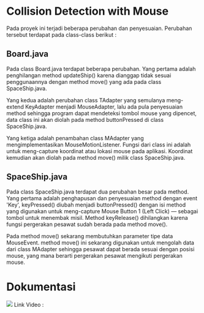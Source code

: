# Collision Detection with Mouse
  
Pada proyek ini terjadi beberapa perubahan dan penyesuaian. Perubahan tersebut terdapat pada class-class berikut :

## Board.java
  
Pada class Board.java terdapat beberapa perubahan. Yang pertama adalah penghilangan method updateShip() karena dianggap tidak sesuai penggunaannya dengan method move() yang ada pada class SpaceShip.java. 
  
Yang kedua adalah perubahan class TAdapter yang semulanya meng-extend KeyAdapter menjadi MouseAdapter, lalu ada pula penyesuaian method sehingga program dapat mendeteksi tombol mouse yang dipencet, data class ini akan diolah pada method buttonPressed di class SpaceShip.java.
  
Yang ketiga adalah penambahan class MAdapter yang mengimplementasikan MouseMotionListener. Fungsi dari class ini adalah untuk meng-capture koordinat atau lokasi mouse pada aplikasi. Koordinat kemudian akan diolah pada method move() milik class SpaceShip.java.

## SpaceShip.java
  
Pada class SpaceShip.java terdapat dua perubahan besar pada method. Yang pertama adalah penghapusan dan penyesuaian method dengan event 'Key', keyPressed() diubah menjadi buttonPressed() dengan isi method yang digunakan untuk meng-capture Mouse Button 1 (Left Click) — sebagai tombol untuk menembak misil. Method keyRelease() dihilangkan karena fungsi pergerakan pesawat sudah berada pada method move().

Pada method move() sekarang membutuhkan parameter tipe data MouseEvent. method move() ini sekarang digunakan untuk mengolah data dari class MAdapter sehingga pesawat dapat berada sesuai dengan posisi mouse, yang mana berarti pergerakan pesawat mengikuti pergerakan mouse.


# Dokumentasi


  ![](https://cdn.discordapp.com/attachments/428559198171955200/789153906868486154/Diag3.PNG)
  Link Video : 
  
  
